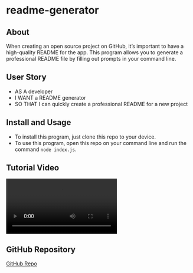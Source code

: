 # readme-generator

## About
When creating an open source project on GitHub, it’s important to have a high-quality README for the app. This program allows you to generate a professional README file by filling out prompts in your command line.

## User Story
* AS A developer
* I WANT a README generator
* SO THAT I can quickly create a professional README for a new project

## Install and Usage
* To install this program, just clone this repo to your device.
* To use this program, open this repo on your command line and run the command  `node index.js`.

## Tutorial Video
![Tutorial Video](https://user-images.githubusercontent.com/102071390/174447376-0d586c5c-aceb-4317-a51d-d69132c40227.mp4)

## GitHub Repository
[GitHub Repo](https://github.com/dolcebasstrombone/readme-generator)




